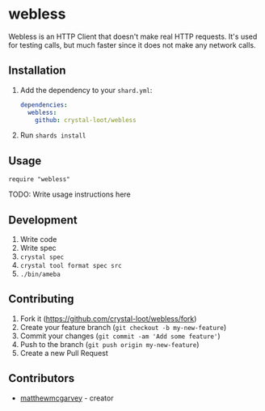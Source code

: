 # webless

Webless is an HTTP Client that doesn't make real HTTP requests. It's used for testing calls,
but much faster since it does not make any network calls.

## Installation

1. Add the dependency to your `shard.yml`:

   ```yaml
   dependencies:
     webless:
       github: crystal-loot/webless
   ```

2. Run `shards install`

## Usage

```crystal
require "webless"
```

TODO: Write usage instructions here

## Development

1. Write code
2. Write spec
3. `crystal spec`
4. `crystal tool format spec src`
5. `./bin/ameba`

## Contributing

1. Fork it (<https://github.com/crystal-loot/webless/fork>)
2. Create your feature branch (`git checkout -b my-new-feature`)
3. Commit your changes (`git commit -am 'Add some feature'`)
4. Push to the branch (`git push origin my-new-feature`)
5. Create a new Pull Request

## Contributors

- [matthewmcgarvey](https://github.com/matthewmcgarvey) - creator
